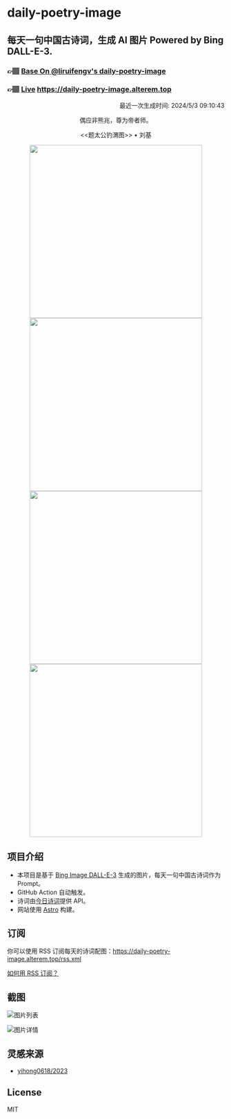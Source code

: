 
# daily-poetry-image

## 每天一句中国古诗词，生成 AI 图片 Powered by Bing DALL-E-3.

### 👉🏽 [Base On @liruifengv's daily-poetry-image](https://github.com/liruifengv/daily-poetry-image)

### 👉🏽 [Live](https://daily-poetry-image.alterem.top/) https://daily-poetry-image.alterem.top

<p align="right">
  最近一次生成时间: 2024/5/3 09:10:43
</p>
<p align="center">
偶应非熊兆，尊为帝者师。
</p>
<p align="center">
<<题太公钓渭图>> • 刘基
</p>
<p align="center">
<img src="https://tse2.mm.bing.net/th/id/OIG4.RQLrxiu7P1xjXbsxGVKF" height="400" width="400" />
<img src="https://tse2.mm.bing.net/th/id/OIG4.h8t384p8oa.6c5IxGvkF" height="400" width="400" />
<img src="https://tse4.mm.bing.net/th/id/OIG4.KCWYmuwGOcjCgRBUdXFY" height="400" width="400" />
<img src="https://tse3.mm.bing.net/th/id/OIG4.qVcRV1W5qIbn3hKW.AbT" height="400" width="400" />
</p>

## 项目介绍

-   本项目是基于 [Bing Image DALL-E-3](https://www.bing.com/images/create) 生成的图片，每天一句中国古诗词作为 Prompt。
-   GitHub Action 自动触发。
-   诗词由[今日诗词](https://www.jinrishici.com/)提供 API。
-   网站使用 [Astro](https://astro.build) 构建。

## 订阅

你可以使用 RSS 订阅每天的诗词配图：https://daily-poetry-image.alterem.top/rss.xml

[如何用 RSS 订阅？](https://zhuanlan.zhihu.com/p/55026716)

## 截图

![图片列表](./screenshots/Snipaste_2023-12-28_21-00-26.png)

![图片详情](./screenshots/Snipaste_2023-12-28_21-00-53.png)

## 灵感来源

-   [yihong0618/2023](https://github.com/yihong0618/2023)

## License

MIT
